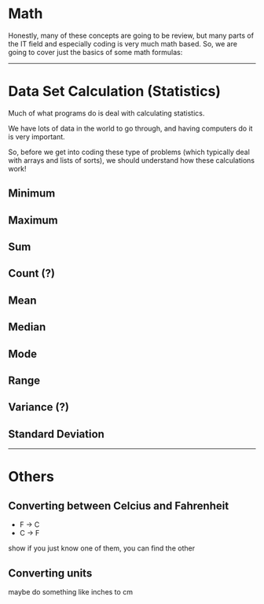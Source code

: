 # Math

Honestly, many of these concepts are going to be
review, but many parts of the IT field and especially
coding is very much math based. So, we are going to
cover just the basics of some math formulas:

------

# Data Set Calculation (Statistics)

Much of what programs do is deal with calculating statistics.

We have lots of data in the world to go through, and having computers do it is very important.

So, before we get into coding these type of problems (which
typically deal with arrays and lists of sorts), we should understand how these calculations work!

## Minimum

## Maximum

## Sum

## Count (?)

## Mean


## Median

## Mode

## Range

## Variance (?)

## Standard Deviation



-------
# Others

## Converting between Celcius and Fahrenheit

- F -> C
- C -> F

show if you just know one of them,
you can find the other


## Converting units

maybe do something like inches to cm

